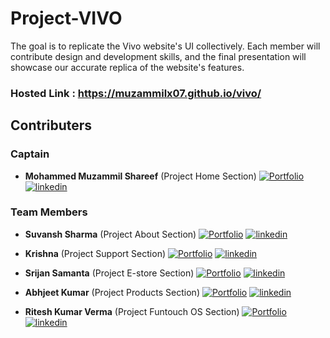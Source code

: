# Project-VIVO

The goal is to replicate the Vivo website's UI collectively. Each member will contribute design and development skills, and the final presentation will showcase our accurate replica of the website's features.

### Hosted Link : https://muzammilx07.github.io/vivo/

## Contributers

### Captain

- **Mohammed Muzammil Shareef** (Project Home Section) 
[![Portfolio](https://img.shields.io/badge/portfolio-000?style=for-the-badge&logo=ko-fi&logoColor=white)](https://github.com/muzammilx07)
[![linkedin](https://img.shields.io/badge/linkedin-0A66C2?style=for-the-badge&logo=linkedin&logoColor=white)](https://www.linkedin.com/in/muzammil633/)


### Team Members

- **Suvansh Sharma** (Project About Section) 
[![Portfolio](https://img.shields.io/badge/portfolio-000?style=for-the-badge&logo=ko-fi&logoColor=white)](https://github.com/Suvansh-7harma)
[![linkedin](https://img.shields.io/badge/linkedin-0A66C2?style=for-the-badge&logo=linkedin&logoColor=white)](https://www.linkedin.com)

- **Krishna** (Project Support Section) 
[![Portfolio](https://img.shields.io/badge/portfolio-000?style=for-the-badge&logo=ko-fi&logoColor=white)](https://github.com/krishna70930)
[![linkedin](https://img.shields.io/badge/linkedin-0A66C2?style=for-the-badge&logo=linkedin&logoColor=white)](https://www.linkedin.com)

- **Srijan Samanta** (Project E-store Section) 
[![Portfolio](https://img.shields.io/badge/portfolio-000?style=for-the-badge&logo=ko-fi&logoColor=white)](https://github.com)
[![linkedin](https://img.shields.io/badge/linkedin-0A66C2?style=for-the-badge&logo=linkedin&logoColor=white)](https://www.linkedin.com)

- **Abhjeet Kumar** (Project Products Section) 
[![Portfolio](https://img.shields.io/badge/portfolio-000?style=for-the-badge&logo=ko-fi&logoColor=white)](https://github.com/abhijeetkumar0105)
[![linkedin](https://img.shields.io/badge/linkedin-0A66C2?style=for-the-badge&logo=linkedin&logoColor=white)](https://www.linkedin.com)

- **Ritesh Kumar Verma** (Project Funtouch OS Section) 
[![Portfolio](https://img.shields.io/badge/portfolio-000?style=for-the-badge&logo=ko-fi&logoColor=white)](https://github.com/rkverma2001)
[![linkedin](https://img.shields.io/badge/linkedin-0A66C2?style=for-the-badge&logo=linkedin&logoColor=white)](https://www.linkedin.com)

